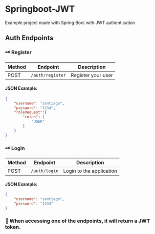 # Springboot-JWT
Example project made with Spring Boot with JWT authentication



## Auth Endpoints
### 🗝️ Register
| Method | Endpoint | Description |
|--------|----------|-------------|
| POST | `/auth/register` | Register your user |

#### JSON Example:
```json
{
    "username": "santiago",
    "password": "1234",
    "roleRequest":{
        "roles": [
            "USER"
        ]
    }
}
```

### 🗝️ Login
| Method | Endpoint | Description |
|--------|----------|-------------|
| POST | `/auth/login` | Login to the application |

#### JSON Example:
```json
{
    "username": "santiago",
    "password": "1234"
}
```
### 🏅 When accessing one of the endpoints, it will return a JWT token.

